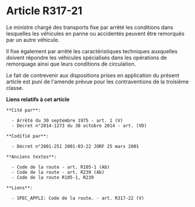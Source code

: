# Article R317-21

Le ministre chargé des transports fixe par arrêté les conditions dans lesquelles les véhicules en panne ou accidentés peuvent
être remorqués par un autre véhicule.

Il fixe également par arrêté les caractéristiques techniques auxquelles doivent répondre les véhicules spécialisés dans les
opérations de remorquage ainsi que leurs conditions de circulation.

Le fait de contrevenir aux dispositions prises en application du présent article est puni de l'amende prévue pour les
contraventions de la troisième classe.

**Liens relatifs à cet article**

	**Cité par**:

	  - Arrêté du 30 septembre 1975 - art. 1 (V)
	  - Décret n°2014-1273 du 30 octobre 2014 - art. (VD)

	**Codifié par**:

	  - Décret n°2001-251 2001-03-22 JORF 25 mars 2001

	**Anciens textes**:

	  - Code de la route - art. R105-1 (Ab)
	  - Code de la route - art. R239 (Ab)
	  - Code de la route R105-1, R239

	**Liens**:

	  - SPEC_APPLI: Code de la route. - art. R317-22 (V)
